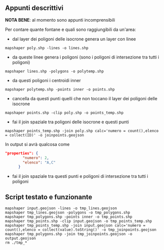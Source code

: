 ## Appunti descrittivi

**NOTA BENE**: al momento sono appunti incomprensibili

Per contare quante fontane e quali sono raggiungibili da un'area:

- dal layer dei poligoni delle isocrone genera un layer con linee

```
mapshaper poly.shp -lines -o lines.shp
```

- da queste linee genera i poligoni (sono i poligoni di intersezione tra tutti i poligoni)

```
mapshaper lines.shp -polygons -o polytemp.shp
```

- da questi poligoni i centroidi inner

```
mapshaper polytemp.shp -points inner -o points.shp
```

- cancella da questi punti quelli che non toccano il layer dei poligoni delle isocrone

```
mapshaper points.shp -clip poly.shp -o points_temp.shp
```

- fai il join spaziale tra poligoni delle isocrone e questi punti

```
mapshaper points_temp.shp -join poly.shp calc='numero = count(),elenco = collect(ID)' -o joinpoints.geojson
```

In output si avrà qualcosa come

```json
"properties": {
        "numero": 2,
        "elenco": "A,C"
      }
```

- fai il join spaziale tra questi punti e poligoni di intersezione tra tutti i poligoni


## Script testato e funzionante

```
mapshaper input.geojson -lines -o tmp_lines.geojson
mapshaper tmp_lines.geojson -polygons -o tmp_polygons.shp
mapshaper tmp_polygons.shp -points inner -o tmp_points.shp
mapshaper tmp_points.shp -clip input.geojson -o tmp_points_temp.shp
mapshaper tmp_points_temp.shp -join input.geojson calc='numero = count(),elenco = collect(value).toString()' -o tmp_joinpoints.geojson
mapshaper tmp_polygons.shp -join tmp_joinpoints.geojson -o output.geojson
rm ./tmp_*
```
